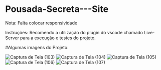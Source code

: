 ﻿# Pousada-Secreta---Site

Nota: Falta colocar responsividade

Instruções: Recomendo a utilização do plugin do vscode chamado Live-Server para a execução e testes do projeto.

#Algumas imagens do Projeto: 

![Captura de Tela (103)](https://user-images.githubusercontent.com/73408388/151083607-096fbe13-7672-4811-88db-08dc0d081453.png)
![Captura de Tela (104)](https://user-images.githubusercontent.com/73408388/151083611-83bc057f-ab83-4a20-bf68-c1d81a9576bb.png)
![Captura de Tela (105)](https://user-images.githubusercontent.com/73408388/151083614-991bbf12-bb15-443b-a0be-79384ca6ee2e.png)
![Captura de Tela (106)](https://user-images.githubusercontent.com/73408388/151083616-c3ce5af6-975b-41fa-8b04-1e8409e27489.png)
![Captura de Tela (107)](https://user-images.githubusercontent.com/73408388/151083617-491b8581-a750-456e-b825-f4a49fcee88c.png)
